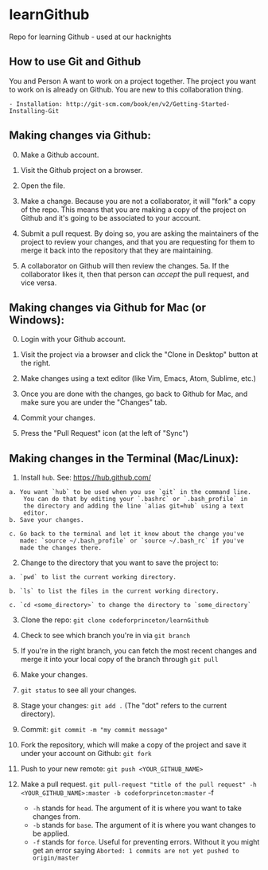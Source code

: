 # learnGithub
Repo for learning Github - used at our hacknights

## How to use Git and Github

You and Person A want to work on a project together. The project
you want to work on is already on Github. You are new to this
collaboration thing.

    - Installation: http://git-scm.com/book/en/v2/Getting-Started-Installing-Git

## Making changes via Github:
  0. Make a Github account.

  1. Visit the Github project on a browser.

  2. Open the file.

  3. Make a change. Because you are not a collaborator, it will "fork" a copy
     of the repo. This means that you are making a copy of the project on
     Github and it's going to be associated to your account.

  4. Submit a pull request. By doing so, you are asking the maintainers
     of the project to review your changes, and that you are requesting for
     them to merge it back into the repository that they are maintaining.

  5. A collaborator on Github will then review the changes.
    5a. If the collaborator likes it, then that person can *accept* the
        pull request, and vice versa.

## Making changes via Github for Mac (or Windows):
  0. Login with your Github account.

  1. Visit the project via a browser and click the "Clone in Desktop"
     button at the right.

  2. Make changes using a text editor (like Vim, Emacs, Atom, Sublime, etc.)

  3. Once you are done with the changes, go back to Github for Mac, and
     make sure you are under the "Changes" tab.

  4. Commit your changes.

  5. Press the "Pull Request" icon (at the left of "Sync")

## Making changes in the Terminal (Mac/Linux):
  1. Install `hub`. See: https://hub.github.com/

    a. You want `hub` to be used when you use `git` in the command line.
        You can do that by editing your `.bashrc` or `.bash_profile` in
        the directory and adding the line `alias git=hub` using a text
        editor.
    b. Save your changes.

    c. Go back to the terminal and let it know about the change you've
       made: `source ~/.bash_profile` or `source ~/.bash_rc` if you've
       made the changes there.

  2.  Change to the directory that you want to save the project to:

    a. `pwd` to list the current working directory.

    b. `ls` to list the files in the current working directory.

    c. `cd <some_directory>` to change the directory to `some_directory`

  3. Clone the repo: `git clone codeforprinceton/learnGithub`

  4. Check to see which branch you're in via `git branch`

  5. If you're in the right branch, you can fetch the most recent changes
     and merge it into your local copy of the branch through `git pull`

  6. Make your changes.

  7. `git status` to see all your changes.

  7. Stage your changes: `git add .` (The "dot" refers to the current directory).

  8. Commit: `git commit -m "my commit message"`

  9. Fork the repository, which will make a copy of the project and save it
     under your account on Github: `git fork`

  10. Push to your new remote: `git push <YOUR_GITHUB_NAME>`

  11. Make a pull request. `git pull-request "title of the pull request" -h
      <YOUR_GITHUB_NAME>:master -b codeforprinceton:master` -f
      - `-h` stands for `head`. The argument of it is where you want to take
        changes from.
      - `-b` stands for `base`. The argument of it is where you want changes to
        be applied.
      - `-f` stands for `force`. Useful for preventing errors. Without it you
        might get an error saying `Aborted: 1 commits are not yet pushed to
        origin/master`

